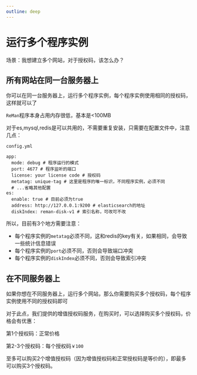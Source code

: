 ```yaml
---
outline: deep
---
```




# 运行多个程序实例


场景：我想建立多个网站，对于授权码，该怎么办？


## 所有网站在同一台服务器上

你可以在同一台服务器上，运行多个程序实例，每个程序实例使用相同的授权码，这样就可以了

`ReMan`程序本身占用内存很低，基本是<100MB

对于es,mysql,redis是可以共用的，不需要重复安装，只需要在配置文件中，注意几点：

`config.yml`


```yml{3,5,10}
app:
  mode: debug # 程序运行的模式
  port: 4677 # 程序监听的端口
  license: your license code # 授权码
  metatag: unique-tag # 这里是程序的唯一标识，不同程序实例，必须不同
  # ...省略其他配置
es:
  enable: true # 目前必须为true
  address: http://127.0.0.1:9200 # elasticsearch的地址
  diskIndex: reman-disk-v1 # 索引名称，可改可不改
```

所以，目前有3个地方需要注意：

- 每个程序实例的`metatag`必须不同，这和redis的key有关，如果相同，会导致一些统计信息错误
- 每个程序实例的`port`必须不同，否则会导致端口冲突
- 每个程序实例的`diskIndex`必须不同，否则会导致索引冲突


## 在不同服务器上

如果你想在不同服务器上，运行多个网站，那么你需要购买多个授权码，每个程序实例使用不同的授权码即可

对于此点，我们提供的增值授权码服务，在购买时，可以选择购买多个授权码，价格会有优惠：

第1个授权码：正常价格

第2-3个授权码：每个授权码`￥100`


至多可以购买2个增值授权码（因为增值授权码和正常授权码是等价的），即最多可以购买3个授权码。